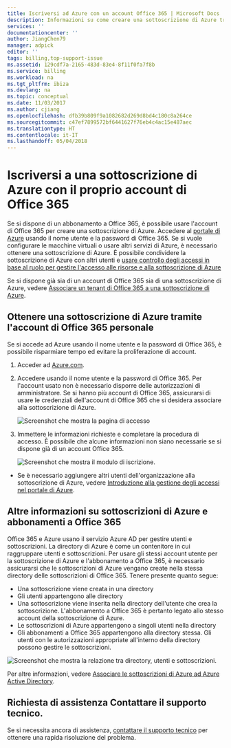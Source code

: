 ```yaml
---
title: Iscriversi ad Azure con un account Office 365 | Microsoft Docs
description: Informazioni su come creare una sottoscrizione di Azure tramite un account di Office 365
services: ''
documentationcenter: ''
author: JiangChen79
manager: adpick
editor: ''
tags: billing,top-support-issue
ms.assetid: 129cdf7a-2165-483d-83e4-8f11f0fa7f8b
ms.service: billing
ms.workload: na
ms.tgt_pltfrm: ibiza
ms.devlang: na
ms.topic: conceptual
ms.date: 11/03/2017
ms.author: cjiang
ms.openlocfilehash: dfb39b809f9a1082682d269d8bd4c180c8a264ce
ms.sourcegitcommit: c47ef7899572bf6441627f76eb4c4ac15e487aec
ms.translationtype: HT
ms.contentlocale: it-IT
ms.lasthandoff: 05/04/2018
---
```

# <a name="sign-up-for-an-azure-subscription-with-your-office-365-account"></a>Iscriversi a una sottoscrizione di Azure con il proprio account di Office 365
Se si dispone di un abbonamento a Office 365, è possibile usare l'account di Office 365 per creare una sottoscrizione di Azure. Accedere al [portale di Azure](https://portal.azure.com/) usando il nome utente e la password di Office 365. Se si vuole configurare le macchine virtuali o usare altri servizi di Azure, è necessario ottenere una sottoscrizione di Azure. È possibile condividere la sottoscrizione di Azure con altri utenti e [usare controllo degli accessi in base al ruolo per gestire l'accesso alle risorse e alla sottoscrizione di Azure](https://docs.microsoft.com/azure/role-based-access-control/role-assignments-portal)

Se si dispone già sia di un account di Office 365 sia di una sottoscrizione di Azure, vedere [Associare un tenant di Office 365 a una sottoscrizione di Azure](billing-add-office-365-tenant-to-azure-subscription.md).

## <a name="get-an-azure-subscription-using-your-office-365-account"></a>Ottenere una sottoscrizione di Azure tramite l'account di Office 365 personale

Se si accede ad Azure usando il nome utente e la password di Office 365, è possibile risparmiare tempo ed evitare la proliferazione di account. 

1. Acceder ad [Azure.com](https://account.azure.com/signup?offer=MS-AZR-0044p&appId=docs). 
2. Accedere usando il nome utente e la password di Office 365. Per l'account usato non è necessario disporre delle autorizzazioni di amministratore. Se si hanno più account di Office 365, assicurarsi di usare le credenziali dell'account di Office 365 che si desidera associare alla sottoscrizione di Azure. 

   ![Screenshot che mostra la pagina di accesso](./media/billing-use-existing-office-365-account-azure-subscription/billing-sign-in-with-office-365-account.png)

3. Immettere le informazioni richieste e completare la procedura di accesso. È possibile che alcune informazioni non siano necessarie se si dispone già di un account Office 365.

    ![Screenshot che mostra il modulo di iscrizione.](./media/billing-use-existing-office-365-account-azure-subscription/billing-azure-sign-up-fill-information.png)

- Se è necessario aggiungere altri utenti dell'organizzazione alla sottoscrizione di Azure, vedere [Introduzione alla gestione degli accessi nel portale di Azure](../role-based-access-control/overview.md). 

## <a id="more-about-subs">Altre informazioni su sottoscrizioni di Azure e abbonamenti a Office 365</a>
Office 365 e Azure usano il servizio Azure AD per gestire utenti e sottoscrizioni. La directory di Azure è come un contenitore in cui raggruppare utenti e sottoscrizioni. Per usare gli stessi account utente per la sottoscrizione di Azure e l'abbonamento a Office 365, è necessario assicurarsi che le sottoscrizioni di Azure vengano create nella stessa directory delle sottoscrizioni di Office 365. Tenere presente quanto segue:

* Una sottoscrizione viene creata in una directory
* Gli utenti appartengono alle directory
* Una sottoscrizione viene inserita nella directory dell'utente che crea la sottoscrizione. L'abbonamento a Office 365 è pertanto legato allo stesso account della sottoscrizione di Azure.
* Le sottoscrizioni di Azure appartengono a singoli utenti nella directory
* Gli abbonamenti a Office 365 appartengono alla directory stessa. Gli utenti con le autorizzazioni appropriate all'interno della directory possono gestire le sottoscrizioni.

![Screenshot che mostra la relazione tra directory, utenti e sottoscrizioni.](./media/billing-use-existing-office-365-account-azure-subscription/19-background-information.png)

Per altre informazioni, vedere [Associare le sottoscrizioni di Azure ad Azure Active Directory](../active-directory/active-directory-how-subscriptions-associated-directory.md).

## <a name="need-help-contact-support"></a>Richiesta di assistenza Contattare il supporto tecnico.
Se si necessita ancora di assistenza, [contattare il supporto tecnico](https://portal.azure.com/?#blade/Microsoft_Azure_Support/HelpAndSupportBlade) per ottenere una rapida risoluzione del problema. 

